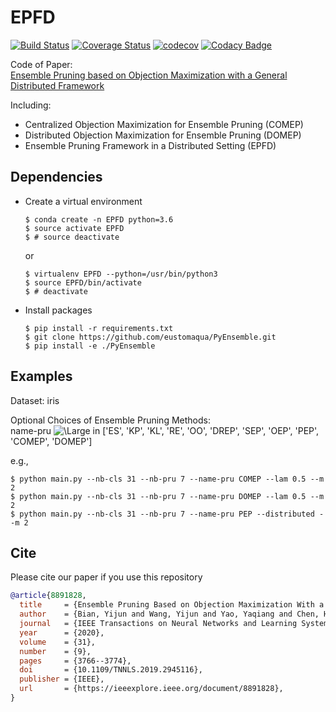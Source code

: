 # EPFD

[![Build Status](https://travis-ci.org/eustomaqua/EPFD.svg?branch=master)](https://travis-ci.org/eustomaqua/EPFD) 
[![Coverage Status](https://coveralls.io/repos/github/eustomaqua/EPFD/badge.svg?branch=master)](https://coveralls.io/github/eustomaqua/EPFD?branch=master) 
[![codecov](https://codecov.io/gh/eustomaqua/EPFD/branch/master/graph/badge.svg)](https://codecov.io/gh/eustomaqua/EPFD) 
[![Codacy Badge](https://api.codacy.com/project/badge/Grade/39ec3833188a4fefaab11a0a0df9c3b1)](https://www.codacy.com/manual/eustomaqua/EPFD?utm_source=github.com&amp;utm_medium=referral&amp;utm_content=eustomaqua/EPFD&amp;utm_campaign=Badge_Grade) 

Code of Paper:  
[Ensemble Pruning based on Objection Maximization with a General Distributed Framework](https://arxiv.org/abs/1806.04899)

Including:
- Centralized Objection Maximization for Ensemble Pruning (COMEP)
- Distributed Objection Maximization for Ensemble Pruning (DOMEP)
- Ensemble Pruning Framework in a Distributed Setting (EPFD)

## Dependencies

- Create a virtual environment
  ```shell
  $ conda create -n EPFD python=3.6
  $ source activate EPFD
  $ # source deactivate
  ```
  or
  ```shell
  $ virtualenv EPFD --python=/usr/bin/python3
  $ source EPFD/bin/activate
  $ # deactivate
  ```

- Install packages
  ```shell
  $ pip install -r requirements.txt
  $ git clone https://github.com/eustomaqua/PyEnsemble.git
  $ pip install -e ./PyEnsemble
  ```

## Examples

Dataset: iris

Optional Choices of Ensemble Pruning Methods:  
name-pru ![\Large in](https://latex.codecogs.com/svg.latex?\Large&space;\in) \['ES', 'KP', 'KL', 'RE', 'OO', 'DREP', 'SEP', 'OEP', 'PEP', 'COMEP', 'DOMEP'\]

e.g.,
```shell
$ python main.py --nb-cls 31 --nb-pru 7 --name-pru COMEP --lam 0.5 --m 2
$ python main.py --nb-cls 31 --nb-pru 7 --name-pru DOMEP --lam 0.5 --m 2
$ python main.py --nb-cls 31 --nb-pru 7 --name-pru PEP --distributed --m 2
```

## Cite
Please cite our paper if you use this repository
```bib
@article{8891828,
  title     = {Ensemble Pruning Based on Objection Maximization With a General Distributed Framework}, 
  author    = {Bian, Yijun and Wang, Yijun and Yao, Yaqiang and Chen, Huanhuan},
  journal   = {IEEE Transactions on Neural Networks and Learning Systems}, 
  year      = {2020},
  volume    = {31},
  number    = {9},
  pages     = {3766--3774},
  doi       = {10.1109/TNNLS.2019.2945116},
  publisher = {IEEE},
  url       = {https://ieeexplore.ieee.org/document/8891828},
}
```
